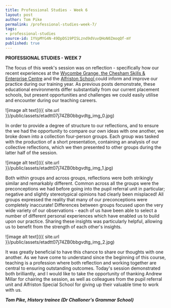 ```yaml
---
title: Professional Studies - Week 6
layout: post
author: Tom Pike
permalink: /professional-studies-week-7/
tags:
- professional-studies
source-id: 1YVpMYG4N-49DpDS19PISLznd9dVuvQHoN0ZmoqQf-mY
published: true
---
```

**PROFESSIONAL STUDIES - WEEK 7**

The focus of this week's session was on reflection - specifically how our recent experiences at the [Wycombe Grange, the Chesham Skills & Enterprise Centre](http://www.thewycombegrange.com/) and the [Alfriston School ](http://www.alfristonschool.com/)could inform and improve our practice during our training year. As previous posts demonstrate, these educational environments differ substantially from our current placement schools, but present opportunities and challenges we could easily utilise and encounter during our teaching careers.

![image alt text]({{ site.url }}/public/assets/etadtt07j74ZB0bbgvdtg_img_0.jpg)

In order to provide a degree of structure to our reflections, and to ensure the we had the opportunity to compare our own ideas with one another, we broke down into a collection four-person groups. Each group was tasked with the production of a short presentation, containing an analysis of our collective reflections, which we then presented to other groups during the latter half of the session. 

![image alt text]({{ site.url }}/public/assets/etadtt07j74ZB0bbgvdtg_img_1.jpg)

Both within groups and across groups, reflections were both strikingly similar and remarkably different. Common across all the groups were the preconceptions we had before going into the pupil referral unit in particular; negative and slightly stereotypical opinions had clearly been misplaced!  All groups expressed the reality that many of our preconceptions were completely inaccurate! Differences between groups focused upon the very wide variety of our observations - each of us have been able to select a number of different personal experiences which have enabled us to build upon our practice. Sharing these insights was particularly helpful, allowing us to benefit from the strength of each other's insights.

![image alt text]({{ site.url }}/public/assets/etadtt07j74ZB0bbgvdtg_img_2.jpg)

It was greatly beneficial to have this chance to share our thoughts with one another. As we have come to understand since the beginning of this course, teaching is a profession where both reflection and working together are central to ensuring outstanding outcomes. Today's session demonstrated both brilliantly, and I would like to take the opportunity of thanking Andrew Millar for chairing the session, as well as colleagues from the pupil referral unit and Alfriston Special School for giving up their valuable time to work with us.

**_Tom Pike, History trainee (Dr Challoner's Grammar School)_**

